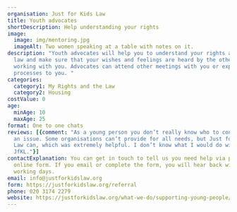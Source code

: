 ```yaml
---
organisation: Just for Kids Law
title: Youth advocates
shortDescription: Help understanding your rights
image:
  image: img/mentoring.jpg
  imageAlt: Two women speaking at a table with notes on it.
description: "Youth advocates will help you to understand your rights and the
  law and make sure that your wishes and feelings are heard by the other people
  working with you. Advocates can attend other meetings with you or explain
  processes to you. "
categories:
  category1: My Rights and the Law
  category2: Housing
costValue: 0
age:
  minAge: 10
  maxAge: 25
format: One to one chats
reviews: [{comment: "As a young person you don’t really know who to contact when you have
  an issue. Some organisations can’t provide for all needs, but Just for Kids
  Law can, which was extremely helpful. I don’t know what I would do without
  JfKL."}]
contactExplanation: You can get in touch to tell us you need help via phone, email or an
  online form. If you email or complete the form, you will hear back within 3
  working days.
email: info@justforkidslaw.org
form: https://justforkidslaw.org/referral
phone: 020 3174 2279
website: https://justforkidslaw.org/what-we-do/supporting-young-people/how-can-just-kids-law-help-me
---
```


